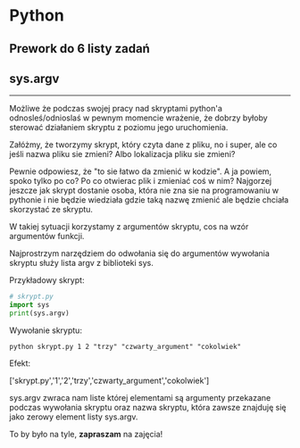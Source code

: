 
# Python
## Prework do 6 listy zadań 

## sys.argv

---

Możliwe że podczas swojej pracy nad skryptami python'a odnosleś/odnioslaś w pewnym momencie wrażenie, że dobrzy byłoby sterować działaniem skryptu z poziomu jego uruchomienia.  

Załóżmy, że tworzymy skrypt, który czyta dane z pliku, no i super, ale co jeśli nazwa pliku sie zmieni? Albo lokalizacja pliku sie zmieni?

Pewnie odpowiesz, że "to sie łatwo da zmienić w kodzie". A ja powiem, spoko tylko po co? Po co otwierac plik i zmieniać coś w nim? Najgorzej jeszcze jak skrypt dostanie osoba, która nie zna sie na programowaniu w pythonie i nie będzie wiedziała gdzie taką nazwę zmienić ale będzie chciała skorzystać ze skryptu.

W takiej sytuacji korzystamy z argumentów skryptu, cos na wzór argumentów funkcji.  

Najprostrzym narzędziem do odwołania się do argumentów wywołania skryptu służy lista argv z biblioteki sys.  

Przykładowy skrypt:

```python
# skrypt.py
import sys
print(sys.argv)
``` 

Wywołanie skryptu:

```python skrypt.py 1 2 "trzy" "czwarty_argument" "cokolwiek"```

Efekt:

['skrypt.py','1','2','trzy','czwarty_argument','cokolwiek']

sys.argv zwraca nam liste której elementami są argumenty przekazane podczas wywołania skryptu oraz nazwa skryptu, która zawsze znajduję się jako zerowy element listy sys.argv.

 To by było na tyle, **zapraszam** na zajęcia!